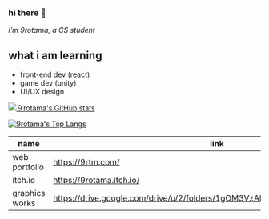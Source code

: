 ### hi there 👋
*i'm 9rotama, a CS student*

## what i am learning 
 - front-end dev (react)
 - game dev (unity)
 - UI/UX design

[![９rotama's GitHub stats](https://github-readme-stats.vercel.app/api?username=9rotama&theme=dracula)](https://github.com/9rotama/github-readme-stats)

[![9rotama's Top Langs](https://github-readme-stats.vercel.app/api/top-langs/?username=9rotama&theme=dracula&layout=compact)](https://github.com/9rotama/github-readme-stats)

| name | link |
|--|--|
| web portfolio | https://9rtm.com/ |
| itch.io | https://9rotama.itch.io/ |
| graphics works | https://drive.google.com/drive/u/2/folders/1gOM3VzAkHeZK05HKfPlGGLTR5jneGcgQ |


